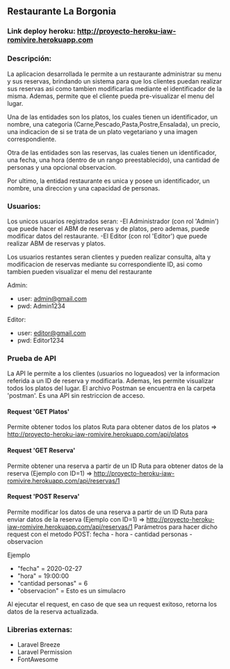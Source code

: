 ## Restaurante La Borgonia

### Link deploy heroku: http://proyecto-heroku-iaw-romivire.herokuapp.com

### Descripción:
La aplicacion desarrollada le permite a un restaurante administrar su menu y sus reservas, brindando un sistema para que los clientes puedan realizar sus reservas asi como tambien modificarlas mediante el identificador de la misma. Ademas, permite que el cliente pueda pre-visualizar el menu del lugar.

Una de las entidades son los platos, los cuales tienen un identificador, un nombre, una categoria (Carne,Pescado,Pasta,Postre,Ensalada), un precio, una indicacion de si se trata de un plato vegetariano y una imagen correspondiente. 

Otra de las entidades son las reservas, las cuales tienen un identificador, una fecha, una hora (dentro de un rango preestablecido), una cantidad de personas y una opcional observacion.

Por ultimo, la entidad restaurante es unica y posee un identificador, un nombre, una direccion y una capacidad de personas. 

### Usuarios:
Los unicos usuarios registrados seran: 
-El Administrador (con rol 'Admin') que puede hacer el ABM de reservas y de platos, pero ademas, puede modificar datos del restaurante.
-El Editor (con rol 'Editor') que puede realizar ABM de reservas y platos.

Los usuarios restantes seran clientes y pueden realizar consulta, alta y modificacion de reservas mediante su correspondiente ID, asi como tambien pueden visualizar el menu del restaurante

Admin:
  * user: admin@gmail.com
  * pwd: Admin1234

Editor:
  * user: editor@gmail.com
  * pwd: Editor1234

### Prueba de API
La API le permite a los clientes (usuarios no logueados) ver la informacion referida a un ID de reserva y modificarla. Ademas, les permite visualizar todos los platos del lugar. El archivo Postman se encuentra en la carpeta 'postman'. Es una API sin restriccion de acceso.

#### Request 'GET Platos'
Permite obtener todos los platos
Ruta para obtener datos de los platos => http://proyecto-heroku-iaw-romivire.herokuapp.com/api/platos

#### Request 'GET Reserva'
Permite obtener una reserva a partir de un ID
Ruta para obtener datos de la reserva (Ejemplo con ID=1) => http://proyecto-heroku-iaw-romivire.herokuapp.com/api/reservas/1

#### Request 'POST Reserva'
Permite modificar los datos de una reserva a partir de un ID
Ruta para enviar datos de la reserva (Ejemplo con ID=1) => http://proyecto-heroku-iaw-romivire.herokuapp.com/api/reservas/1
Parámetros para hacer dicho request con el metodo POST: fecha - hora - cantidad personas - observacion

Ejemplo
* "fecha" = 2020-02-27
* "hora" = 19:00:00
* "cantidad personas" = 6
* "observacion" = Esto es un simulacro

Al ejecutar el request, en caso de que sea un request exitoso, retorna los datos de la reserva actualizada.

### Librerias externas:
* Laravel Breeze
* Laravel Permission
* FontAwesome

